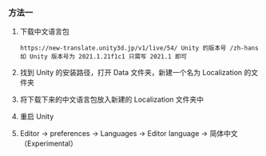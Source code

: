 ### 方法一

1. 下载中文语言包

   ```
   https://new-translate.unity3d.jp/v1/live/54/ Unity 的版本号 /zh-hans
   如 Unity 版本号为 2021.1.21f1c1 只需写 2021.1 即可
   ```
   
2. 找到 Unity 的安装路径，打开 Data 文件夹，新建一个名为 Localization 的文件夹

3. 将下载下来的中文语言包放入新建的  Localization  文件夹中

4. 重启 Unity 

5. Editor -> preferences -> Languages -> Editor language -> 简体中文（Experimental）


